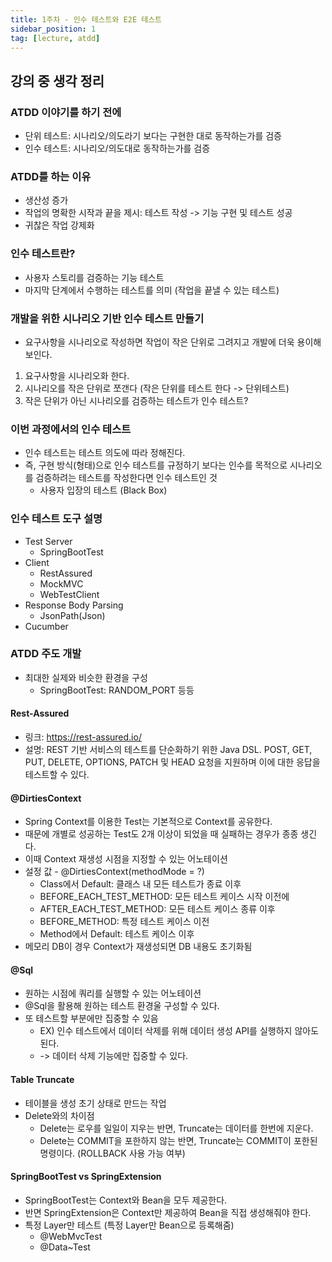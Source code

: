 ```yaml
---
title: 1주차 - 인수 테스트와 E2E 테스트
sidebar_position: 1
tag: [lecture, atdd]
---
```

## 강의 중 생각 정리
### ATDD 이야기를 하기 전에
- 단위 테스트: 시나리오/의도라기 보다는 구현한 대로 동작하는가를 검증
- 인수 테스트: 시나리오/의도대로 동작하는가를 검증


### ATDD를 하는 이유
- 생산성 증가
- 작업의 명확한 시작과 끝을 제시: 테스트 작성 -> 기능 구현 및 테스트 성공
- 귀찮은 작업 강제화

### 인수 테스트란?
- 사용자 스토리를 검증하는 기능 테스트
- 마지막 단계에서 수행하는 테스트를 의미 (작업을 끝낼 수 있는 테스트)


### 개발을 위한 시나리오 기반 인수 테스트 만들기
- 요구사항을 시나리오로 작성하면 작업이 작은 단위로 그려지고 개발에 더욱 용이해 보인다.
1. 요구사항을 시나리오화 한다.
2. 시나리오를 작은 단위로 쪼갠다 (작은 단위를 테스트 한다 -> 단위테스트)
3. 작은 단위가 아닌 시나리오를 검증하는 테스트가 인수 테스트?


### 이번 과정에서의 인수 테스트
- 인수 테스트는 테스트 의도에 따라 정해진다.
- 즉, 구현 방식(형태)으로 인수 테스트를 규정하기 보다는 인수를 목적으로 시나리오를 검증하려는 테스트를 작성한다면 인수 테스트인 것 
  - 사용자 입장의 테스트 (Black Box)

### 인수 테스트 도구 설명
- Test Server
  - SpringBootTest
- Client
  - RestAssured
  - MockMVC
  - WebTestClient
- Response Body Parsing
  - JsonPath(Json)
- Cucumber

### ATDD 주도 개발
- 최대한 실제와 비슷한 환경을 구성
  - SpringBootTest: RANDOM_PORT 등등

#### Rest-Assured
- 링크: https://rest-assured.io/
- 설명: REST 기반 서비스의 테스트를 단순화하기 위한 Java DSL. POST, GET, PUT, DELETE, OPTIONS, PATCH 및 HEAD 요청을 지원하며 이에 대한 응답을 테스트할 수 있다.

#### @DirtiesContext
- Spring Context를 이용한 Test는 기본적으로 Context를 공유한다.
- 때문에 개별로 성공하는 Test도 2개 이상이 되었을 때 실패하는 경우가 종종 생긴다. 
- 이때 Context 재생성 시점을 지정할 수 있는 어노테이션
- 설정 값 - @DirtiesContext(methodMode = ?)
  - Class에서 Default: 클래스 내 모든 테스트가 종료 이후
  - BEFORE_EACH_TEST_METHOD: 모든 테스트 케이스 시작 이전에
  - AFTER_EACH_TEST_METHOD: 모든 테스트 케이스 종류 이후
  - BEFORE_METHOD: 특정 테스트 케이스 이전
  - Method에서 Default: 테스트 케이스 이후
- 메모리 DB이 경우 Context가 재생성되면 DB 내용도 초기화됨


#### @Sql
- 원하는 시점에 쿼리를 실행할 수 있는 어노테이션
- @Sql을 활용해 원하는 테스트 환경울 구성할 수 있다.
- 또 테스트할 부분에만 집중할 수 있음
  - EX) 인수 테스트에서 데이터 삭제를 위해 데이터 생성 API를 실행하지 않아도 된다.
  - -> 데이터 삭제 기능에만 집중할 수 있다.

#### Table Truncate
- 테이블을 생성 초기 상태로 만드는 작업
- Delete와의 차이점
  - Delete는 로우를 일일이 지우는 반면, Truncate는 데이터를 한번에 지운다.
  - Delete는 COMMIT을 포한하지 않는 반면, Truncate는 COMMIT이 포한된 명령이다. (ROLLBACK 사용 가능 여부)

#### SpringBootTest vs SpringExtension
- SpringBootTest는 Context와 Bean을 모두 제공한다.
- 반면 SpringExtension은 Context만 제공하여 Bean을 직접 생성해줘야 한다.
- 특정 Layer만 테스트 (특정 Layer만 Bean으로 등록해줌)
  - @WebMvcTest
  - @Data~Test

